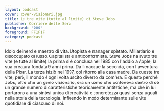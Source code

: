 ```yaml
---
layout: podcast
cover: cover-visionari.jpg
title: Le tre vite (tutte al limite) di Steve Jobs
publisher: Corriere delle Sera
background: "000"
foreground: FF1F1F
category: podcast
---
```


Idolo dei nerd e maestro di vita. Utopista e manager spietato. Miliardario e disoccupato di lusso. Capitalista e anticonformista. Steve Jobs ha avuto tre vite (e tutte al limite): la prima si è conclusa nel 1985 con l'addio a Apple, la sua creatura fondata 9 anni prima. Da lì nacque la seconda, con l'avventura della Pixar. La terza iniziò nel 1997, col ritorno alla casa madre. Da queste tre vite, però, il mondo è ogni volta uscito diverso da com'era. E questo perché Jobs, oltre che un genio visionario, era un uomo che conteneva dentro di sé un grande numero di caratteristiche teoricamente antitetiche, ma che in lui portarono a una sintesi unica di creatività e concretezza quasi senza uguali nella storia della tecnologia. Influendo in modo determinante sulle vite quotidiane di ciascuno di noi.
